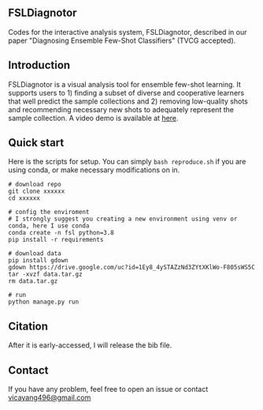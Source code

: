 ## FSLDiagnotor

Codes for the interactive analysis system, FSLDiagnotor, described in our paper "Diagnosing Ensemble Few-Shot Classifiers" (TVCG accepted).

## Introduction

FSLDiagnotor is a visual analysis tool for ensemble few-shot learning. It supports users to 1) finding a subset of diverse and cooperative learners that well predict the sample collections and 2) removing low-quality shots and recommending necessary new shots to adequately represent the sample collection. A video demo is available at [here](https://repo.vicayang.cc/Diagnosing_Ensemble_Few_Shot_Classifiers/video.html).

## Quick start

Here is the scripts for setup. You can simply `bash reproduce.sh` if you are using conda, or make necessary modifications on in.

```
# download repo
git clone xxxxxx
cd xxxxxx

# config the enviroment
# I strongly suggest you creating a new environment using venv or conda, here I use conda
conda create -n fsl python=3.8
pip install -r requirements

# download data
pip install gdown
gdown https://drive.google.com/uc?id=1Ey8_4ySTAZzNd3ZYtXKlWo-F805sWS5C
tar -xvzf data.tar.gz
rm data.tar.gz

# run
python manage.py run
```

## Citation

After it is early-accessed, I will release the bib file.

## Contact

If you have any problem, feel free to open an issue or contact vicayang496@gmail.com